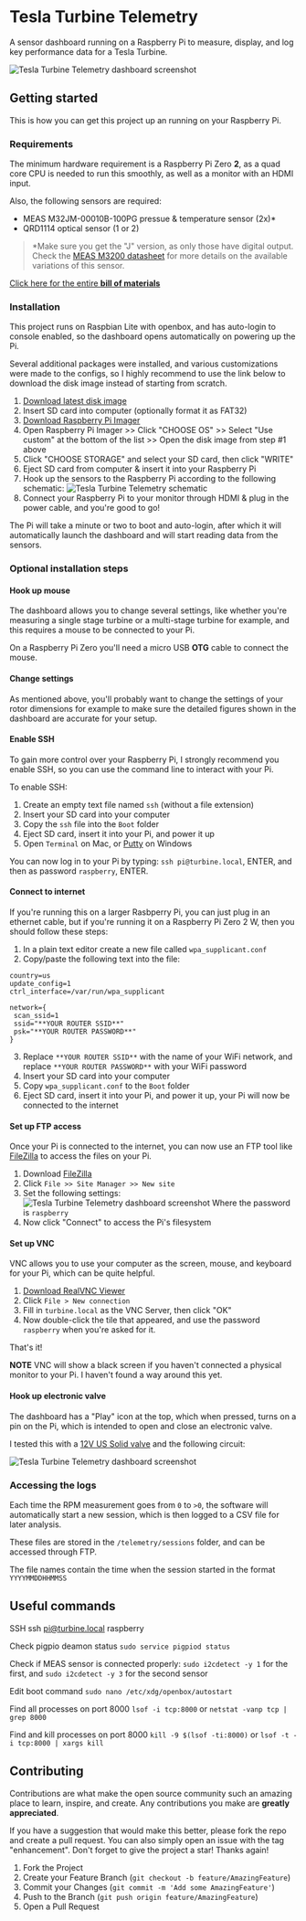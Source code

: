 # Tesla Turbine Telemetry

A sensor dashboard running on a Raspberry Pi to measure, display, and log key performance data for a Tesla Turbine.

![Tesla Turbine Telemetry dashboard screenshot](https://waveguide.blog/static/github/telemetry-dashboard-screenshot.png)


## Getting started

This is how you can get this project up an running on your Raspberry Pi.


### Requirements

The minimum hardware requirement is a Raspberry Pi Zero **2**, as a quad core CPU is needed to run this smoothly, as well as a monitor with an HDMI input.

Also, the following sensors are required:

- MEAS M32JM-00010B-100PG pressue & temperature sensor (2x)*
- QRD1114 optical sensor (1 or 2)

> *Make sure you get the "J" version, as only those have digital output. Check the [MEAS M3200 datasheet](https://eu.mouser.com/datasheet/2/418/8/ENG_DS_M3200_A19-1958281.pdf) for more details on the available variations of this sensor.

[Click here for the entire **bill of materials**](https://waveguide.blog/telemetry-bom)


### Installation

This project runs on Raspbian Lite with openbox, and has auto-login to console enabled, so the dashboard opens automatically on powering up the Pi.

Several additional packages were installed, and various customizations were made to the configs, so I highly recommend to use the link below to download the disk image instead of starting from scratch.

1. [Download latest disk image](https://waveguide.blog/telemetry-disk-image)
2. Insert SD card into computer (optionally format it as FAT32)
3. [Download Raspberry Pi Imager](https://www.raspberrypi.com/software/)
4. Open Raspberry Pi Imager >> Click "CHOOSE OS" >> Select "Use custom" at the bottom of the list >> Open the disk image from step #1 above
5. Click "CHOOSE STORAGE" and select your SD card, then click "WRITE"
6. Eject SD card from computer & insert it into your Raspberry Pi
7. Hook up the sensors to the Raspberry Pi according to the following schematic:
![Tesla Turbine Telemetry schematic](https://waveguide.blog/static/github/pinout-and-schematics.png)
1. Connect your Raspberry Pi to your monitor through HDMI & plug in the power cable, and you're good to go!

The Pi will take a minute or two to boot and auto-login, after which it will automatically launch the dashboard and will start reading data from the sensors.


### Optional installation steps

#### Hook up mouse
The dashboard allows you to change several settings, like whether you're measuring a single stage turbine or a multi-stage turbine for example, and this requires a mouse to be connected to your Pi.

On a Raspberry Pi Zero you'll need a micro USB **OTG** cable to connect the mouse.

#### Change settings
As mentioned above, you'll probably want to change the settings of your rotor dimensions for example to make sure the detailed figures shown in the dashboard are accurate for your setup.

#### Enable SSH
To gain more control over your Raspberry Pi, I strongly recommend you enable SSH, so you can use the command line to interact with your Pi.

To enable SSH:
1. Create an empty text file named `ssh` (without a file extension)
2. Insert your SD card into your computer
3. Copy the `ssh` file into the `Boot` folder
4. Eject SD card, insert it into your Pi, and power it up
5. Open `Terminal` on Mac, or [Putty](https://www.putty.org/) on Windows

You can now log in to your Pi by typing:
`ssh pi@turbine.local`, ENTER, and then as password `raspberry`, ENTER.

#### Connect to internet
If you're running this on a larger Rasbperry Pi, you can just plug in an ethernet cable, but if you're running it on a Raspberry Pi Zero 2 W, then you should follow these steps:

1. In a plain text editor create a new file called `wpa_supplicant.conf`
2. Copy/paste the following text into the file:
```
country=us
update_config=1
ctrl_interface=/var/run/wpa_supplicant

network={
 scan_ssid=1
 ssid="**YOUR ROUTER SSID**"
 psk="**YOUR ROUTER PASSWORD**"
}
```
3. Replace `**YOUR ROUTER SSID**` with the name of your WiFi network, and replace `**YOUR ROUTER PASSWORD**` with your WiFi password
4. Insert your SD card into your computer
5. Copy `wpa_supplicant.conf` to the `Boot` folder
6. Eject SD card, insert it into your Pi, and power it up, your Pi will now be connected to the internet

#### Set up FTP access
Once your Pi is connected to the internet, you can now use an FTP tool like [FileZilla](https://filezilla-project.org/) to access the files on your Pi.

1. Download [FileZilla](https://filezilla-project.org/)
2. Click `File >> Site Manager >> New site`
3. Set the following settings:
![Tesla Turbine Telemetry dashboard screenshot](https://waveguide.blog/static/github/filezilla.png) Where the password is `raspberry`
4. Now click "Connect" to access the Pi's filesystem

#### Set up VNC
VNC allows you to use your computer as the screen, mouse, and keyboard for your Pi, which can be quite helpful.

1. [Download RealVNC Viewer](https://www.realvnc.com/en/connect/download/viewer/)
2. Click `File > New connection`
3. Fill in `turbine.local` as the VNC Server, then click "OK"
4. Now double-click the tile that appeared, and use the password `raspberry` when you're asked for it.

That's it!

**NOTE** VNC will show a black screen if you haven't connected a physical monitor to your Pi. I haven't found a way around this yet.

#### Hook up electronic valve
The dashboard has a "Play" icon at the top, which when pressed, turns on a pin on the Pi, which is intended to open and close an electronic valve.

I tested this with a [12V US Solid valve](https://www.amazon.nl/U-S-Solid-magneetventiel-aangestuurd-solenoid/dp/B01NBUFFEG?th=1) and the following circuit:

![Tesla Turbine Telemetry dashboard screenshot](https://waveguide.blog/static/github/valve-circuit.jpeg)

### Accessing the logs

Each time the RPM measurement goes from `0` to `>0`, the software will automatically start a new session, which is then logged to a CSV file for later analysis.

These files are stored in the `/telemetry/sessions` folder, and can be accessed through FTP.

The file names contain the time when the session started in the format `YYYYMMDDHHMMSS`


## Useful commands
SSH
ssh pi@turbine.local
raspberry

Check pigpio deamon status
`sudo service pigpiod status`

Check if MEAS sensor is connected properly:
`sudo i2cdetect -y 1` for the first, and `sudo i2cdetect -y 3` for the second sensor

Edit boot command
`sudo nano /etc/xdg/openbox/autostart`

Find all processes on port 8000
`lsof -i tcp:8000` or `netstat -vanp tcp | grep 8000`

Find and kill processes on port 8000
`kill -9 $(lsof -ti:8000)` or `lsof -t -i tcp:8000 | xargs kill`

## Contributing

Contributions are what make the open source community such an amazing place to learn, inspire, and create. Any contributions you make are **greatly appreciated**.

If you have a suggestion that would make this better, please fork the repo and create a pull request. You can also simply open an issue with the tag "enhancement".
Don't forget to give the project a star! Thanks again!

1. Fork the Project
2. Create your Feature Branch (`git checkout -b feature/AmazingFeature`)
3. Commit your Changes (`git commit -m 'Add some AmazingFeature'`)
4. Push to the Branch (`git push origin feature/AmazingFeature`)
5. Open a Pull Request